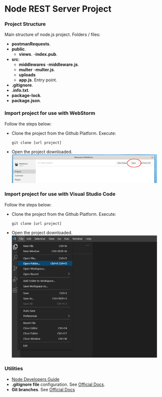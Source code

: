 
# Node REST Server Project

### Project Structure

Main structure of node.js project. Folders / files:

- <b>postmanRequests</b>. 
- <b>public</b>.
    - <b>views</b>.
        -<b>index.pub</b>.
- <b>src</b>:
    - <b>middlewares</b>
        -<b>middleware.js</b>.
    - <b>multer</b>
        -<b>multer.js</b>.
    - <b>uploads</b>
    - <b>app.js</b>. Entry point.
- <b>.gitignore</b>.
- <b>.info.txt</b>.
- <b>package-lock</b>.
- <b>package.json</b>.

### Import project for use with WebStorm

Follow the steps below:
* Clone the project from the Github Platform. Execute:
  ```
  git clone [url project]
  ```
* Open the project downloaded.
![Open Project](img/webstorm_open.png)


### Import project for use with Visual Studio Code

Follow the steps below:
* Clone the project from the Github Platform. Execute:
  ```
  git clone [url project]
  ```
* Open the project downloaded.
  ![Open Project](img/VSC_open.png)


### Utilities

* [Node Developers Guide](https://nodejs.dev/learn)
* **.gitignore file** configuration. See [Official Docs](https://docs.github.com/en/get-started/getting-started-with-git/ignoring-files).
* **Git branches**. See [Official Docs](https://git-scm.com/book/en/v2/Git-Branching-Branches-in-a-Nutshell)
